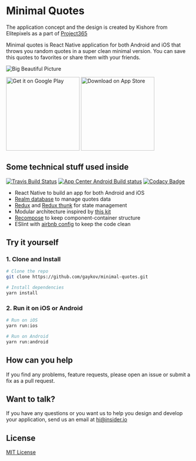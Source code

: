 # Minimal Quotes

The application concept and the design is created by Kishore from Elitepixels as a part of [Project365](https://project365.design/2018/05/07/day-127-minimal-quotes-app-concept/)

Minimal quotes is React Native application for both Android and iOS that throws you random quotes in a super clean minimal version. You can save this quotes to favorites or share them with your friends.

![Big Beautiful Picture](https://i.imgur.com/aQRCj7c.png)

<a target="_blank" href='https://play.google.com/store/apps/details?id=io.insider.apps.quotes'><img width="200" alt='Get it on Google Play' src='https://play.google.com/intl/en_us/badges/images/generic/en_badge_web_generic.png'/></a>
<a target="_blank" href='https://itunes.apple.com/us/app/minimal-quotes/id1428585029'><img width="200" alt='Download on App Store' src='https://i.imgur.com/7IxtMV0.png'/></a>

## Some technical stuff used inside
[![Travis Build Status](https://travis-ci.org/insiderdev/minimal-quotes.svg?branch=master)](https://travis-ci.org/insiderdev/minimal-quotes)
[![App Center Android Build status](https://build.appcenter.ms/v0.1/apps/82ffe318-4c3f-4041-9df0-1c0835135523/branches/master/badge)](https://appcenter.ms)
[![Codacy Badge](https://api.codacy.com/project/badge/Grade/b74df8c4d8dd4409962065cc91d87b1e)](https://www.codacy.com/app/sdgaykov/minimal-quotes?utm_source=github.com&amp;utm_medium=referral&amp;utm_content=gaykov/minimal-quotes&amp;utm_campaign=Badge_Grade)

- React Native to build an app for both Android and iOS
- [Realm database](https://realm.io/docs/javascript/latest) to manage quotes data
- [Redux](https://redux.js.org/) and [Redux thunk](https://github.com/reduxjs/redux-thunk) for state management
- Modular architecture inspired by [this kit](https://github.com/futurice/pepperoni-app-kit)
- [Recompose](https://github.com/acdlite/recompose) to keep component-container structure
- ESlint with [airbnb config](https://github.com/airbnb/javascript) to keep the code clean

## Try it yourself

### 1. Clone and Install
```bash
# Clone the repo
git clone https://github.com/gaykov/minimal-quotes.git

# Install dependencies
yarn install
```

### 2. Run it on iOS or Android
```bash
# Run on iOS
yarn run:ios

# Run on Android
yarn run:android
```

## How can you help
If you find any problems, feature requests, please open an issue or submit a fix as a pull request.

## Want to talk?
If you have any questions or you want us to help you design and develop your application, send us an email at [hi@insider.io](mailto:hi@insider.io)

## License

[MIT License](LICENSE)
